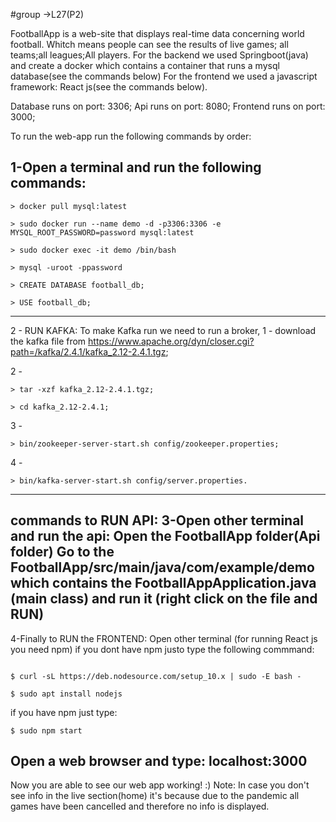 #group ->L27(P2)

FootballApp is a web-site that displays real-time data concerning world football. 
Whitch means people can see the results of live games; all teams;all leagues;All players.
For the backend we used Springboot(java) and create a docker which contains a container that runs a mysql database(see the commands below)
For the frontend we used a javascript framework: React js(see the commands below).

Database runs on port: 3306;
Api runs on port: 8080;
Frontend runs on port: 3000;

To run the web-app run the following commands by order:


1-Open a terminal and run the following commands:
----------------------------------------
  ```
  > docker pull mysql:latest

  > sudo docker run --name demo -d -p3306:3306 -e MYSQL_ROOT_PASSWORD=password mysql:latest
  
  > sudo docker exec -it demo /bin/bash
  
  > mysql -uroot -ppassword
  
  > CREATE DATABASE football_db;
  
  > USE football_db;
  ```
-----------------------------------------------
2 - RUN KAFKA:
To make Kafka run we need to run a broker, 
  1 - download the kafka file from https://www.apache.org/dyn/closer.cgi?path=/kafka/2.4.1/kafka_2.12-2.4.1.tgz;

  2 - 
  
    > tar -xzf kafka_2.12-2.4.1.tgz;
  
    > cd kafka_2.12-2.4.1;
      
  3 -
  
    > bin/zookeeper-server-start.sh config/zookeeper.properties;
  
  4 - 
  
    > bin/kafka-server-start.sh config/server.properties.
  
  
-----------------------------------------------
commands to RUN API:
3-Open other terminal and run the api:
Open the FootballApp folder(Api folder)
Go to the FootballApp/src/main/java/com/example/demo
which contains the FootballAppApplication.java (main class) and run it (right click on the file and RUN)
-------------------------------------------------------------------------------------------------------
4-Finally to RUN the FRONTEND:
Open other terminal
(for running React js you need npm)
if you dont have npm justo type the following commmand:
  ```
  
  $ curl -sL https://deb.nodesource.com/setup_10.x | sudo -E bash -
  
  $ sudo apt install nodejs
  ```
if you have npm just type:
  ```
  $ sudo npm start
  ```
Open a web browser and type:
localhost:3000
---------------------------------------------------------------------------
Now you are able to see our web app working! :)
Note: In case you don't see info in the live section(home) it's because due to the pandemic all games have been cancelled
and therefore no info is displayed.
